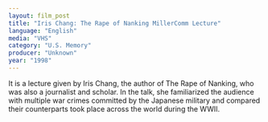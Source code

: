 ```yaml
---
layout: film_post
title: "Iris Chang: The Rape of Nanking MillerComm Lecture"
language: "English"
media: "VHS"
category: "U.S. Memory"
producer: "Unknown"
year: "1998"
---
```


It is a lecture given by Iris Chang, the author of The Rape of Nanking, who was also a journalist and scholar. In the talk, she familiarized the audience with multiple war crimes committed by the Japanese military and compared their counterparts took place across the world during the WWII. 
